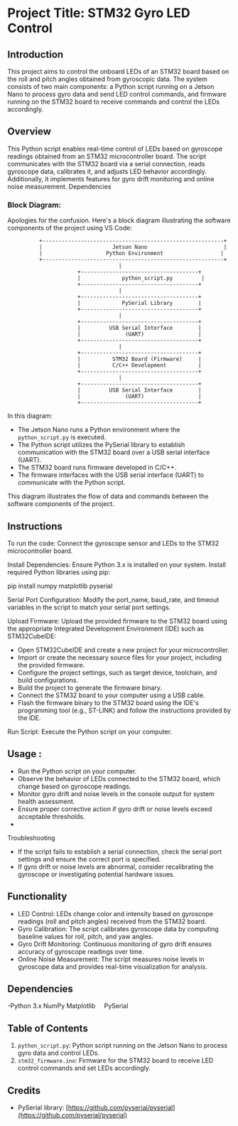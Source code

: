 
# Project Title: STM32 Gyro LED Control

## Introduction
This project aims to control the onboard LEDs of an STM32 board based on the roll and pitch angles obtained from gyroscopic data. The system consists of two main components: a Python script running on a Jetson Nano to process gyro data and send LED control commands, and firmware running on the STM32 board to receive commands and control the LEDs accordingly.

## Overview
This Python script enables real-time control of LEDs based on gyroscope readings obtained from an STM32 microcontroller board. The script communicates with the STM32 board via a serial connection, reads gyroscope data, calibrates it, and adjusts LED behavior accordingly. Additionally, it implements features for gyro drift monitoring and online noise measurement.
Dependencies

### Block Diagram:
Apologies for the confusion. Here's a block diagram illustrating the software components of the project using VS Code:

```
          +---------------------------------------------------------+
          |                      Jetson Nano                        |
          |                    Python Environment                  |
          +---------------------------------------------------------+
                                   |
                      +-------------------------------------+
                      |             python_script.py         |
                      +-------------------------------------+
                                   |
                      +-------------------------------------+
                      |             PySerial Library        |
                      +-------------------------------------+
                                   |
                      +-------------------------------------+
                      |         USB Serial Interface        |
                      |              (UART)                 |
                      +-------------------------------------+
                                   |
                      +-------------------------------------+
                      |          STM32 Board (Firmware)     |
                      |          C/C++ Development          |
                      +-------------------------------------+
                                   |
                      +-------------------------------------+
                      |         USB Serial Interface        |
                      |              (UART)                 |
                      +-------------------------------------+
```

In this diagram:

- The Jetson Nano runs a Python environment where the `python_script.py` is executed.
- The Python script utilizes the PySerial library to establish communication with the STM32 board over a USB serial interface (UART).
- The STM32 board runs firmware developed in C/C++.
- The firmware interfaces with the USB serial interface (UART) to communicate with the Python script.

This diagram illustrates the flow of data and commands between the software components of the project.

## Instructions
To run the code:
 Connect the gyroscope sensor and LEDs to the STM32 microcontroller board.

Install Dependencies: Ensure Python 3.x is installed on your system. Install required Python libraries using pip:

pip install numpy matplotlib pyserial

Serial Port Configuration: Modify the port_name, baud_rate, and timeout variables in the script to match your serial port settings.

Upload Firmware: Upload the provided firmware to the STM32 board using the appropriate Integrated Development Environment (IDE) such as STM32CubeIDE:

   - Open STM32CubeIDE and create a new project for your microcontroller.
   - Import or create the necessary source files for your project, including the provided firmware.
   - Configure the project settings, such as target device, toolchain, and build configurations.
   - Build the project to generate the firmware binary.
   - Connect the STM32 board to your computer using a USB cable.
   - Flash the firmware binary to the STM32 board using the IDE's programming tool (e.g., ST-LINK) and follow the instructions provided by the IDE.

Run Script: Execute the Python script on your computer.
## Usage :
- Run the Python script on your computer.
- Observe the behavior of LEDs connected to the STM32 board, which change based on gyroscope readings.
- Monitor gyro drift and noise levels in the console output for system health assessment.
-  Ensure proper corrective action if gyro drift or noise levels exceed acceptable thresholds.
-  
Troubleshooting
- If the script fails to establish a serial connection, check the serial port settings and ensure the correct port is specified.
- If gyro drift or noise levels are abnormal, consider recalibrating the gyroscope or investigating potential hardware issues.
## Functionality 
- LED Control: LEDs change color and intensity based on gyroscope readings (roll and pitch angles) received from the STM32 board.
- Gyro Calibration: The script calibrates gyroscope data by computing baseline values for roll, pitch, and yaw angles.
- Gyro Drift Monitoring: Continuous monitoring of gyro drift ensures accuracy of gyroscope readings over time.
- Online Noise Measurement: The script measures noise levels in gyroscope data and provides real-time visualization for analysis.
## Dependencies
-Python 3.x
    NumPy
    Matplotlib
    PySerial

## Table of Contents
1. `python_script.py`: Python script running on the Jetson Nano to process gyro data and control LEDs.
2. `stm32_firmware.ino`: Firmware for the STM32 board to receive LED control commands and set LEDs accordingly.

## Credits
- PySerial library: [https://github.com/pyserial/pyserial](https://github.com/pyserial/pyserial)
